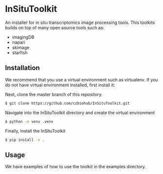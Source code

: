 # InSituToolkit
An installer for in situ transcriptomics image processing tools. This toolkits builds on top of many open source tools such as:
- imagingDB
- napari
- skimage
- starfish

## Installation
We recommend that you use a virtual environment such as virtualenv. If you do not have virtual environment installed, first install it:

Next, clone the master branch of this repository.
```sh
$ git clone https://github.com/czbiohub/InSituToolkit.git
```
Navigate into the InSituToolkit directory and create the virtual environment
```sh
$ python -m venv .venv
```

Finally, install the InSituToolkit
```sh
$ pip install -e .
```

## Usage
We have examples of how to use the toolkit in the examples directory.
